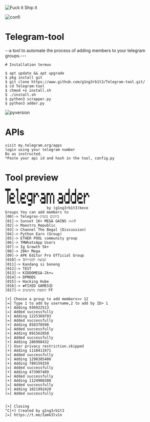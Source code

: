<p align="left">
  <a><img title="Fuck it Ship it"src="https://forthebadge.com/images/featured/featured-fuck-it-ship-it.svg" ></a>
 </p>
<p align="left">
  <a><img title="confi"src="https://img.shields.io/badge/Hey%20you-leave%20a%20star-f39f37"></a>
</p>




# Telegram-tool

--a tool to automate the process of adding members to your telegram groups.---

```
# Installation termux

$ apt update && apt upgrade
$ pkg install git
$ git clone https://www.github.com/g1ng3rb1t3/Telegram-tool.git/
$ cd Telegram-tool
$ chmod +x install.sh
$ ./install.sh
$ python3 scrapper.py
$ python3 adder.py
```
<p align="centre">
  <a><img title="pyversion"src="https://img.shields.io/badge/Python%20version-3+-f39f37"></a>
</p>

# APIs
```
visit my.telegram.org/apps
login using your telegram number
Do as instructed. 
*Paste your api id and hash in the tool, config.py
```
# Tool preview
```
▀▛▘  ▜                       ▌  ▌
 ▌▞▀▖▐ ▞▀▖▞▀▌▙▀▖▝▀▖▛▚▀▖ ▝▀▖▞▀▌▞▀▌▞▀▖▙▀▖
 ▌▛▀ ▐ ▛▀ ▚▄▌▌  ▞▀▌▌▐ ▌ ▞▀▌▌ ▌▌ ▌▛▀ ▌
 ▘▝▀▘ ▘▝▀▘▗▄▘▘  ▝▀▘▘▝ ▘ ▝▀▘▝▀▘▝▀▘▝▀▘▘
                   by (g1ng3rb1t3)kevo
Groups You can add members to
[00]-> Telegras-כיוונים בוטיק
[01]-> Sunset 1K+ MEGA GAINS 🔥🔥‼
[02]-> Maestro_Republic
[03]-> Channel The Begal (Discussion)
[04]-> Python Earn (Group)
[05]-> ETHER POOL community group
[06]-> TMWhatsApp Users
[07]-> Ig Growth 5k+
[08]-> 20k+ Mega
[09]-> APK Editor Pro Official Group
[010]-> קבוצה למכירה3
[011]-> Kandang si boneng
[012]-> TEST
[013]-> KIDDOMEGA-2k+☠️
[014]-> DPMODS
[015]-> Hacking Hube
[016]-> ❤️FIXED GAMES😍
[017]-> הוספת מתמשים FF

[+] Choose a group to add members>> 12
[=] Type 1 to add by username,2 to add by ID> 1
[+] Adding 936922513
[=] Added successfully
[+] Adding 1225369793
[=] Added successfully
[+] Adding 858378598
[=] Added successfully
[+] Adding 891562850
[=] Added successfully
[+] Adding 286988432
[!] User privacy restriction.skipped
[+] Adding 1110411971
[=] Added successfully
[+] Adding 1298385486
[+] Adding 789159159
[=] Added successfully
[+] Adding 473907489
[=] Added successfully
[+] Adding 1124908308
[=] Added successfully
[+] Adding 1021992420
[=] Added successfully


[+] Closing
^C[+] Created by g1ng3rb1t3
[=] https://t.me/Iamk3lv1n
```

